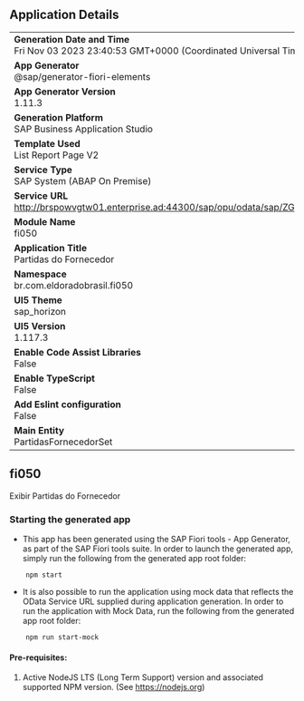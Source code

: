 ## Application Details
|               |
| ------------- |
|**Generation Date and Time**<br>Fri Nov 03 2023 23:40:53 GMT+0000 (Coordinated Universal Time)|
|**App Generator**<br>@sap/generator-fiori-elements|
|**App Generator Version**<br>1.11.3|
|**Generation Platform**<br>SAP Business Application Studio|
|**Template Used**<br>List Report Page V2|
|**Service Type**<br>SAP System (ABAP On Premise)|
|**Service URL**<br>http://brspowvgtw01.enterprise.ad:44300/sap/opu/odata/sap/ZGTWFI050_PARTIDAS_FORNECEDOR_SRV
|**Module Name**<br>fi050|
|**Application Title**<br>Partidas do Fornecedor|
|**Namespace**<br>br.com.eldoradobrasil.fi050|
|**UI5 Theme**<br>sap_horizon|
|**UI5 Version**<br>1.117.3|
|**Enable Code Assist Libraries**<br>False|
|**Enable TypeScript**<br>False|
|**Add Eslint configuration**<br>False|
|**Main Entity**<br>PartidasFornecedorSet|

## fi050

Exibir Partidas do Fornecedor

### Starting the generated app

-   This app has been generated using the SAP Fiori tools - App Generator, as part of the SAP Fiori tools suite.  In order to launch the generated app, simply run the following from the generated app root folder:

```
    npm start
```

- It is also possible to run the application using mock data that reflects the OData Service URL supplied during application generation.  In order to run the application with Mock Data, run the following from the generated app root folder:

```
    npm run start-mock
```

#### Pre-requisites:

1. Active NodeJS LTS (Long Term Support) version and associated supported NPM version.  (See https://nodejs.org)



